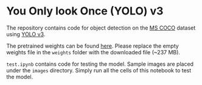 # You Only look Once (YOLO) v3

The repository contains code for object detection on the [MS COCO](http://cocodataset.org/#home) dataset using [YOLO v3](https://pjreddie.com/media/files/papers/YOLOv3.pdf). 

The pretrained weights can be found [here](https://drive.google.com/file/d/1tazw2Ar1ubJvAa7PutOrJDaiRnAjdIay/view?usp=sharing
). Please replace the empty weights file in the `weights` folder with the downloaded file (~237 MB).

`test.ipynb` contains code for testing the model. Sample images are placed under the `images` directory. Simply run all the cells of this notebook to test the model.
